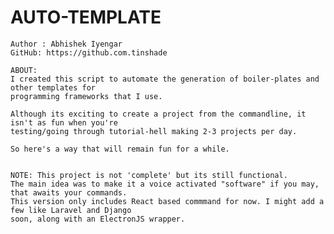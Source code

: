 # AUTO-TEMPLATE
	Author : Abhishek Iyengar
	GitHub: https://github.com.tinshade

	ABOUT:
	I created this script to automate the generation of boiler-plates and other templates for 
	programming frameworks that I use.

	Although its exciting to create a project from the commandline, it isn't as fun when you're
	testing/going through tutorial-hell making 2-3 projects per day.

	So here's a way that will remain fun for a while.


	NOTE: This project is not 'complete' but its still functional. 
	The main idea was to make it a voice activated "software" if you may, that awaits your commands.
	This version only includes React based commmand for now. I might add a few like Laravel and Django
	soon, along with an ElectronJS wrapper.